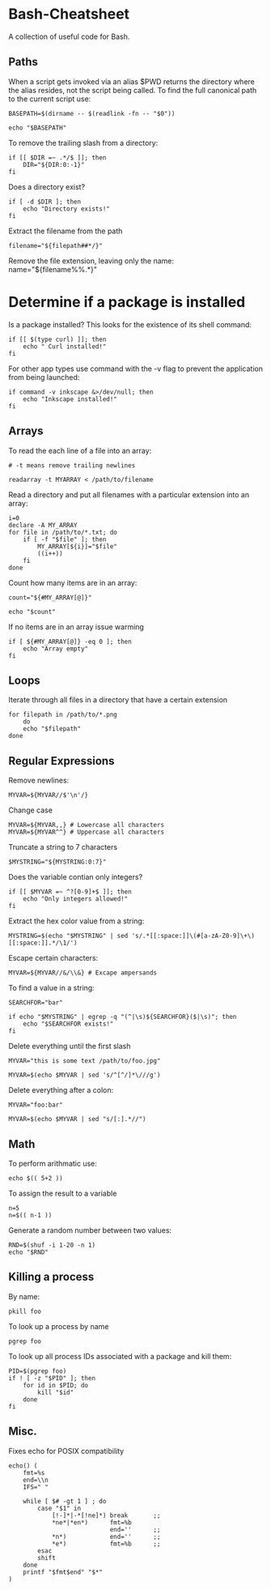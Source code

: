 # Bash-Cheatsheet
A collection of useful code for Bash.


## Paths

When a script gets invoked via an alias $PWD returns the directory where the alias resides, not the script being called. To find the full canonical path to the current script use:

    BASEPATH=$(dirname -- $(readlink -fn -- "$0"))

    echo "$BASEPATH"


To remove the trailing slash from a directory:

    if [[ $DIR =~ .*/$ ]]; then
        DIR="${DIR:0:-1}"
    fi

Does a directory exist?

    if [ -d $DIR ]; then
        echo "Directory exists!"
    fi


Extract the filename from the path

    filename="${filepath##*/}"

Remove the file extension, leaving only the name:
    name="${filename%%.*}"


# Determine if a package is installed

Is a package installed? This looks for the existence of its shell command:

    if [[ $(type curl) ]]; then
        echo " Curl installed!"
    fi

For other app types use command with the -v flag to prevent the application from being launched:

    if command -v inkscape &>/dev/null; then
        echo "Inkscape installed!"
    fi


## Arrays

To read the each line of a file into an array:

    # -t means remove trailing newlines

    readarray -t MYARRAY < /path/to/filename

Read a directory and put all filenames with a particular extension into an array:

    i=0
    declare -A MY_ARRAY
    for file in /path/to/*.txt; do
        if [ -f "$file" ]; then
            MY_ARRAY[${i}]="$file"
            ((i++))
        fi
    done

Count how many items are in an array:

    count="${#MY_ARRAY[@]}"

    echo "$count"

If no items are in an array issue warming

    if [ ${#MY_ARRAY[@]} -eq 0 ]; then
        echo "Array empty"
    fi


## Loops

Iterate through all files in a directory that have a certain extension

    for filepath in /path/to/*.png
        do
        echo "$filepath"
    done


## Regular Expressions

Remove newlines:

    MYVAR=${MYVAR//$'\n'/}

Change case

    MYVAR=${MYVAR,,} # Lowercase all characters
    MYVAR=${MYVAR^^} # Uppercase all characters


Truncate a string to 7 characters

    $MYSTRING="${MYSTRING:0:7}"


Does the variable contian only integers?

    if [[ $MYVAR =~ ^?[0-9]+$ ]]; then
        echo "Only integers allowed!"
    fi


Extract the hex color value from a string:

    MYSTRING=$(echo "$MYSTRING" | sed 's/.*[[:space:]]\(#[a-zA-Z0-9]\+\)[[:space:]].*/\1/')

Escape certain characters:

    MYVAR=${MYVAR//&/\\&} # Excape ampersands


To find a value in a string:

    SEARCHFOR="bar"

    if echo "$MYSTRING" | egrep -q "(^|\s)${SEARCHFOR}($|\s)"; then
        echo "$SEARCHFOR exists!"
    fi

Delete everything until the first slash

    MYVAR="this is some text /path/to/foo.jpg"
    
    MYVAR=$(echo $MYVAR | sed 's/^[^/]*\///g')

Delete everything after a colon:

    MYVAR="foo:bar"

    MYVAR=$(echo $MYVAR | sed "s/[:].*//")




## Math

To perform arithmatic use:

    echo $(( 5+2 ))

To assign the result to a variable

    n=5
    n=$(( n-1 ))


Generate a random number between two values:

    RND=$(shuf -i 1-20 -n 1)
    echo "$RND"


## Killing a process

By name:

    pkill foo


To look up a process by name

    pgrep foo

To look up all process IDs associated with a package and kill them:

    PID=$(pgrep foo)
    if ! [ -z "$PID" ]; then
        for id in $PID; do
            kill "$id"
        done
    fi


## Misc.

Fixes echo for POSIX compatibility

    echo() (
        fmt=%s
        end=\\n 
        IFS=" "

        while [ $# -gt 1 ] ; do
            case "$1" in
                [!-]*|-*[!ne]*) break       ;;
                *ne*|*en*)      fmt=%b
                                end=''      ;;
                *n*)            end=''      ;;
                *e*)            fmt=%b      ;;
            esac
            shift
        done
        printf "$fmt$end" "$*"
    )
